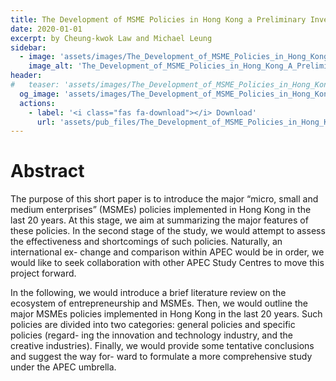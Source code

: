 ```yaml
---
title: The Development of MSME Policies in Hong Kong a Preliminary Investigation
date: 2020-01-01
excerpt: by Cheung-kwok Law and Michael Leung
sidebar:
  - image: 'assets/images/The_Development_of_MSME_Policies_in_Hong_Kong_A_Preliminary_Investigation.jpg'
    image_alt: 'The_Development_of_MSME_Policies_in_Hong_Kong_A_Preliminary_Investigation'
header:
#   teaser: 'assets/images/The_Development_of_MSME_Policies_in_Hong_Kong_A_Preliminary_Investigation.jpg'
  og_image: 'assets/images/The_Development_of_MSME_Policies_in_Hong_Kong_A_Preliminary_Investigation.jpg'
  actions:
    - label: '<i class="fas fa-download"></i> Download'
      url: 'assets/pub_files/The_Development_of_MSME_Policies_in_Hong_Kong_A_Preliminary_Investigation.pdf'
---
```

# Abstract

The purpose of this short paper is to introduce the major “micro, small and medium enterprises” (MSMEs) policies implemented in Hong Kong in the last 20 years. At this stage, we aim at summarizing the major features of these policies. In the second stage of the study, we would attempt to assess the effectiveness and shortcomings of such policies. Naturally, an international ex- change and comparison within APEC would be in order, we would like to seek collaboration with other APEC Study Centres to move this project forward.

In the following, we would introduce a brief literature review on the ecosystem of entrepreneurship and MSMEs. Then, we would outline the major MSMEs policies implemented in Hong Kong in the last 20 years. Such policies are divided into two categories: general policies and specific policies (regard- ing the innovation and technology industry, and the creative industries). Finally, we would provide some tentative conclusions and suggest the way for- ward to formulate a more comprehensive study under the APEC umbrella.
        